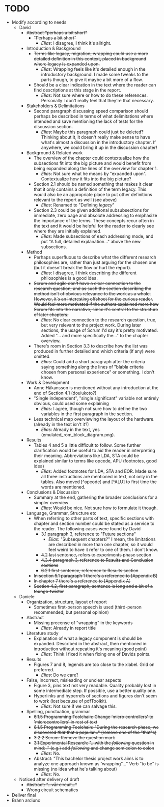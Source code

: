 # TODO
* Modify according to needs
	+ David
		- ~~Abstract "perhaps a bit short"~~
			* ~~"Perhaps a bit short"~~
				+ *Elias*: I disagree, I think it's allright.
		- Introduction & Background
			* ~~Terms like legacy, migration, wrapping could use a more detailed definition in this context, placed in background where legacy is expanded upon.~~
				+ *Elias*: Wrapping feels like it's detailed enough in the introductory background. I made some tweaks to the parts though, to give it maybe a bit more of a flow.
			* Should be a clear indication in the text where the reader can find descriptions at this stage in the report.
				+ *Elias*: Not sure where or how to do these references. Personally I don't really feel that they're that necessary.
		- Stakeholders & Delimitations
			* Second paragraph discussing speed comparison should perhaps be described in terms of what delimitations where intended and save mentioning the lack of tests for the discussion section.
				+ *Elias*: Maybe this paragraph could just be deleted? Thinking about it, it doesn't really make sense to have what's almost a discussion in the introductory chapter. If anywhere, we could bring it up in the discussion chapter!
		- Background & Related work
			* The overview of the chapter could contextualize how the subsections fit into the big picture and would benefit from being expanded along the lines of the overview for chapter 1.
				+ *Elias*: Not sure what he means by "expanded upon". Contextualize how it fits into the big picture?
			* Section 2.1 should be named something that makes it clear that it only contains a definition of the term legacy. This would also be an appropriate place to put other definitions relevant to the report as well (see above)
				+ *Elias*: Renamed to "Defining _legacy_"
			* Section 2.3 could be given additional subsubsections for immediate, zero page and absolute addressing to emphasize the importance of the terms. These concepts recur often in the text and it would be helpful for the reader to clearly see where they are initially explained.
				+ *Elias*: Made subsections of each addressing mode, and put "A full, detailed explanation..." above the new subsections.
		- Method
			* Perhaps superfluous to describe what the different research philosophies are, rather than just arguing for the chosen one (but it doesn't break the flow or hurt the report).
				+ *Elias*: I disagree, I think describing the different philosophies is a good idea.
			* ~~Scrum and agile don't have a clear connection to the research question, and as such the section describing the method isn't of obvious relevance to the work as a whole. However, it's an interesting offshoot for the curious reader. Would feel more motivated if the authors explained more how Scrum fits into the narrative, since it's central to the structure of later chapters.~~
				+ *Elias*: No clear connection to the research question, true, but very relevant to the project work. During later sections, the usage of Scrum I'd say it's pretty motivated. Added "... and more specifically the..." to the chapter overview.
			* There's room in Section 3.3 to describe how the list was produced in further detailed and which criteria (if any) were omitted.
				+ *Elias*: Could add a short paragraph after the criteria saying something along the lines of "blabla criteria chosen from personal experience" or something. I don't know.
		- Work & Development
			* Anne Håkansson is mentioned without any introduction at the end of Section 4.1 (douiukoto?)
			* "Single independent", "single significant" variable not entirely obvious, could used some explaining
				+ *Elias*: I agree, though not sure how to define the two variables in the first paragraph in the section.
			* Less technical map overviewing the layout of the hardware. (already in the text isn't it?)
				+ *Elias*: Already in the text, yes (emulated_rom_block_diagram.png).
		- Results
			* Tables 4 and 5 a little difficult to follow. Some further clarification would be useful to aid the reader in interpreting their meaning. Abbreviations like LDA, STA could be explained similar to terms like opcode, APU (footnotes, good idea)
				+ *Elias*: Added footnotes for LDA, STA and EOR. Made sure all three instructions are mentioned in text, not only in the tables. Also moved [^opcode] and [^ALU] to first time the words are mentioned.
		- Conclusions & Discussion
			* Summary at the end, gathering the broader conclusions for a simpler overview
				+ *Elias*: Would be nice. Not sure how to formulate it though.
		- Language, Grammar, Structure etc
			* When referring to other parts of text, specific sections with chapter and section number could be stated as a service to the reader. The following cases were found by David
				- 3.1 paragraph 3, reference to "Future sections"
					* *Elias*: "Subsequent chapters?" I mean, the limitations are described in more than one chapter, so it would feel weird to have it refer to one of them. I don't know.
				- ~~4.2 last sentence, refers to experiments phase section~~
				- ~~4.3.4 paragraph 3, reference to Results and Conclusion sections~~
				- ~~6.2.1 first sentence, reference to Results section~~
			* ~~In section 5.1 paragraph 1 there's a reference to [Appendix B]~~
			* ~~In chapter 7 there's a reference to [Appendix A]~~
			* ~~Section 4.2, first paragraph, sentence is long and a bit of a tounge-twister~~
	+ Daniele
	 	- Organization, structure, layout of report
			* Sometimes first-person speech is used (third-person recommended, but personal opinion)
		- Abstract
			* ~~Missing precense of "wrapping" in the keywords~~
				+ *Elias*: Already in report title
		- Literature study
			* Explanation of what a legacy component is should be expanded. Described in the abstract, then mentioned in introduction without repeating it's meaning (good point)
				+ *Elias*: Think I fixed it when fixing one of Davids points.
		- Results
			* Figures 7 and 8, legends are too close to the xlabel. Grid on preferred.
				+ *Elias*: Do we care?
		- False, incorrect, misleading or unclear aspects
			* Figure 3, pins text not very readable. Quality probably lost in some intermediate step. If possible, use a better quality one.
			* Hyperlinks and hyperrefs of sections and figures don't seem to work (lost because of pdfToolkit).
				+ *Elias*: Not sure if we can salvage this.
		- Spelling, punctuation, grammar
			* ~~6.1.5 Programming Toolchain: Change 'micro controllers' to 'microcontrollers' in rest of text~~
			* ~~6.1.5 Programming Toolchain: "During the research phase, we discovered _that_ that a popular..." (remove one of the "that"s)~~
			* ~~3.2.2 Scrum: Remove the question mark~~
			* ~~3.1 Experimental Research: "...with the _following_ question in mind: ." (e.g.) add _following_ and change semicolon to colon~~
				+ *Elias*: No.
			* Abstract: "This bachelor thesis project work aims _is_ to analyze one approach known as 'wrapping"..." Verb "to be" is missing (no idea what he's talking about)
				+ *Elias*: No.
	+ Noticed after delivery of draft
		- ~~Abstract: "...vår circuit..."~~
		- Wrong circuit schematics
* Deliver final
* Bränn ardiuno
